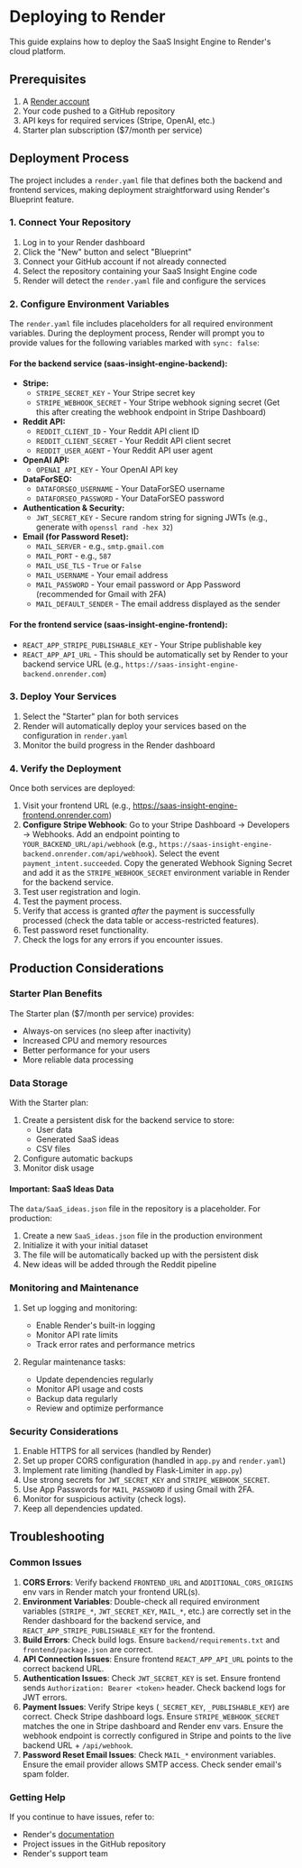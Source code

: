 # Deploying to Render

This guide explains how to deploy the SaaS Insight Engine to Render's cloud platform.

## Prerequisites

1. A [Render account](https://render.com)
2. Your code pushed to a GitHub repository
3. API keys for required services (Stripe, OpenAI, etc.)
4. Starter plan subscription ($7/month per service)

## Deployment Process

The project includes a `render.yaml` file that defines both the backend and frontend services, making deployment straightforward using Render's Blueprint feature.

### 1. Connect Your Repository

1. Log in to your Render dashboard
2. Click the "New" button and select "Blueprint"
3. Connect your GitHub account if not already connected
4. Select the repository containing your SaaS Insight Engine code
5. Render will detect the `render.yaml` file and configure the services

### 2. Configure Environment Variables

The `render.yaml` file includes placeholders for all required environment variables. During the deployment process, Render will prompt you to provide values for the following variables marked with `sync: false`:

#### For the backend service (saas-insight-engine-backend):

- **Stripe:**
  - `STRIPE_SECRET_KEY` - Your Stripe secret key
  - `STRIPE_WEBHOOK_SECRET` - Your Stripe webhook signing secret (Get this after creating the webhook endpoint in Stripe Dashboard)
- **Reddit API:**
  - `REDDIT_CLIENT_ID` - Your Reddit API client ID
  - `REDDIT_CLIENT_SECRET` - Your Reddit API client secret
  - `REDDIT_USER_AGENT` - Your Reddit API user agent
- **OpenAI API:**
  - `OPENAI_API_KEY` - Your OpenAI API key
- **DataForSEO:**
  - `DATAFORSEO_USERNAME` - Your DataForSEO username
  - `DATAFORSEO_PASSWORD` - Your DataForSEO password
- **Authentication & Security:**
  - `JWT_SECRET_KEY` - Secure random string for signing JWTs (e.g., generate with `openssl rand -hex 32`)
- **Email (for Password Reset):**
  - `MAIL_SERVER` - e.g., `smtp.gmail.com`
  - `MAIL_PORT` - e.g., `587`
  - `MAIL_USE_TLS` - `True` or `False`
  - `MAIL_USERNAME` - Your email address
  - `MAIL_PASSWORD` - Your email password or App Password (recommended for Gmail with 2FA)
  - `MAIL_DEFAULT_SENDER` - The email address displayed as the sender

#### For the frontend service (saas-insight-engine-frontend):

- `REACT_APP_STRIPE_PUBLISHABLE_KEY` - Your Stripe publishable key
- `REACT_APP_API_URL` - This should be automatically set by Render to your backend service URL (e.g., `https://saas-insight-engine-backend.onrender.com`)

### 3. Deploy Your Services

1. Select the "Starter" plan for both services
2. Render will automatically deploy your services based on the configuration in `render.yaml`
3. Monitor the build progress in the Render dashboard

### 4. Verify the Deployment

Once both services are deployed:

1. Visit your frontend URL (e.g., https://saas-insight-engine-frontend.onrender.com)
2. **Configure Stripe Webhook**: Go to your Stripe Dashboard -> Developers -> Webhooks. Add an endpoint pointing to `YOUR_BACKEND_URL/api/webhook` (e.g., `https://saas-insight-engine-backend.onrender.com/api/webhook`). Select the event `payment_intent.succeeded`. Copy the generated Webhook Signing Secret and add it as the `STRIPE_WEBHOOK_SECRET` environment variable in Render for the backend service.
3. Test user registration and login.
4. Test the payment process.
5. Verify that access is granted *after* the payment is successfully processed (check the data table or access-restricted features).
6. Test password reset functionality.
7. Check the logs for any errors if you encounter issues.

## Production Considerations

### Starter Plan Benefits

The Starter plan ($7/month per service) provides:
- Always-on services (no sleep after inactivity)
- Increased CPU and memory resources
- Better performance for your users
- More reliable data processing

### Data Storage

With the Starter plan:
1. Create a persistent disk for the backend service to store:
   - User data
   - Generated SaaS ideas
   - CSV files
2. Configure automatic backups
3. Monitor disk usage

#### Important: SaaS Ideas Data

The `data/SaaS_ideas.json` file in the repository is a placeholder. For production:
1. Create a new `SaaS_ideas.json` file in the production environment
2. Initialize it with your initial dataset
3. The file will be automatically backed up with the persistent disk
4. New ideas will be added through the Reddit pipeline

### Monitoring and Maintenance

1. Set up logging and monitoring:
   - Enable Render's built-in logging
   - Monitor API rate limits
   - Track error rates and performance metrics

2. Regular maintenance tasks:
   - Update dependencies regularly
   - Monitor API usage and costs
   - Backup data regularly
   - Review and optimize performance

### Security Considerations

1. Enable HTTPS for all services (handled by Render)
2. Set up proper CORS configuration (handled in `app.py` and `render.yaml`)
3. Implement rate limiting (handled by Flask-Limiter in `app.py`)
4. Use strong secrets for `JWT_SECRET_KEY` and `STRIPE_WEBHOOK_SECRET`.
5. Use App Passwords for `MAIL_PASSWORD` if using Gmail with 2FA.
6. Monitor for suspicious activity (check logs).
7. Keep all dependencies updated.

## Troubleshooting

### Common Issues

1.  **CORS Errors**: Verify backend `FRONTEND_URL` and `ADDITIONAL_CORS_ORIGINS` env vars in Render match your frontend URL(s).
2.  **Environment Variables**: Double-check all required environment variables (`STRIPE_*`, `JWT_SECRET_KEY`, `MAIL_*`, etc.) are correctly set in the Render dashboard for the backend service, and `REACT_APP_STRIPE_PUBLISHABLE_KEY` for the frontend.
3.  **Build Errors**: Check build logs. Ensure `backend/requirements.txt` and `frontend/package.json` are correct.
4.  **API Connection Issues**: Ensure frontend `REACT_APP_API_URL` points to the correct backend URL.
5.  **Authentication Issues**: Check `JWT_SECRET_KEY` is set. Ensure frontend sends `Authorization: Bearer <token>` header. Check backend logs for JWT errors.
6.  **Payment Issues**: Verify Stripe keys (`_SECRET_KEY`, `_PUBLISHABLE_KEY`) are correct. Check Stripe dashboard logs. Ensure `STRIPE_WEBHOOK_SECRET` matches the one in Stripe dashboard and Render env vars. Ensure the webhook endpoint is correctly configured in Stripe and points to the live backend URL + `/api/webhook`.
7.  **Password Reset Email Issues**: Check `MAIL_*` environment variables. Ensure the email provider allows SMTP access. Check sender email's spam folder.

### Getting Help

If you continue to have issues, refer to:

- Render's [documentation](https://render.com/docs)
- Project issues in the GitHub repository
- Render's support team 